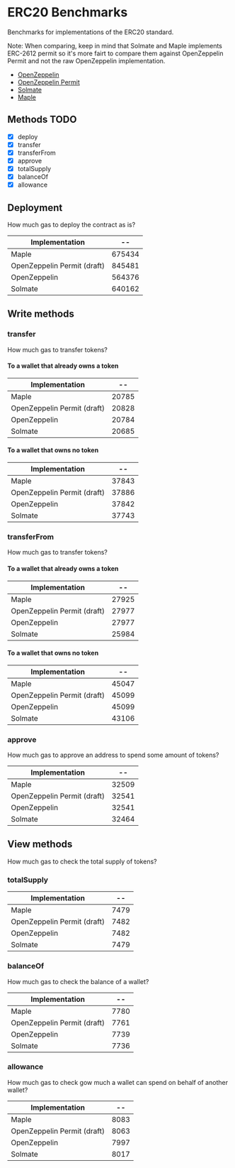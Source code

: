 # ERC20 Benchmarks

Benchmarks for implementations of the ERC20 standard.

Note: When comparing, keep in mind that Solmate and Maple implements ERC-2612 permit so it's more fairt to compare them against OpenZeppelin Permit and not the raw OpenZeppelin implementation.

- [OpenZeppelin](https://github.com/OpenZeppelin/openzeppelin-contracts)
- [OpenZeppelin Permit](https://github.com/OpenZeppelin/openzeppelin-contracts)
- [Solmate](https://github.com/rari-capital/solmate)
- [Maple](https://github.com/maple-labs/erc20)

## Methods TODO

- [x] deploy
- [x] transfer
- [x] transferFrom
- [x] approve
- [x] totalSupply
- [x] balanceOf
- [x] allowance

## Deployment

How much gas to deploy the contract as is?

<!-- Start deploy Table -->
|       Implementation      |  --  |
|---------------------------|------|
|           Maple           |675434|
|OpenZeppelin Permit (draft)|845481|
|        OpenZeppelin       |564376|
|          Solmate          |640162|
<!-- End deploy Table -->

## Write methods

### transfer

How much gas to transfer tokens?

#### To a wallet that already owns a token

<!-- Start transferToOwner Table -->
|       Implementation      |  -- |
|---------------------------|-----|
|           Maple           |20785|
|OpenZeppelin Permit (draft)|20828|
|        OpenZeppelin       |20784|
|          Solmate          |20685|
<!-- End transferToOwner Table -->

#### To a wallet that owns no token

<!-- Start transferToNonOwner Table -->
|       Implementation      |  -- |
|---------------------------|-----|
|           Maple           |37843|
|OpenZeppelin Permit (draft)|37886|
|        OpenZeppelin       |37842|
|          Solmate          |37743|
<!-- End transferToNonOwner Table -->

### transferFrom

How much gas to transfer tokens?

#### To a wallet that already owns a token

<!-- Start transferFromToOwner Table -->
|       Implementation      |  -- |
|---------------------------|-----|
|           Maple           |27925|
|OpenZeppelin Permit (draft)|27977|
|        OpenZeppelin       |27977|
|          Solmate          |25984|
<!-- End transferFromToOwner Table -->

#### To a wallet that owns no token

<!-- Start transferFromToNonOwner Table -->
|       Implementation      |  -- |
|---------------------------|-----|
|           Maple           |45047|
|OpenZeppelin Permit (draft)|45099|
|        OpenZeppelin       |45099|
|          Solmate          |43106|
<!-- End transferFromToNonOwner Table -->

### approve

How much gas to approve an address to spend some amount of tokens?

<!-- Start approve Table -->
|       Implementation      |  -- |
|---------------------------|-----|
|           Maple           |32509|
|OpenZeppelin Permit (draft)|32541|
|        OpenZeppelin       |32541|
|          Solmate          |32464|
<!-- End approve Table -->

## View methods

How much gas to check the total supply of tokens?

### totalSupply

<!-- Start totalSupply Table -->
|       Implementation      | -- |
|---------------------------|----|
|           Maple           |7479|
|OpenZeppelin Permit (draft)|7482|
|        OpenZeppelin       |7482|
|          Solmate          |7479|
<!-- End totalSupply Table -->

### balanceOf

How much gas to check the balance of a wallet?

<!-- Start balanceOf Table -->
|       Implementation      | -- |
|---------------------------|----|
|           Maple           |7780|
|OpenZeppelin Permit (draft)|7761|
|        OpenZeppelin       |7739|
|          Solmate          |7736|
<!-- End balanceOf Table -->

### allowance

How much gas to check gow much a wallet can spend on behalf of another wallet?

<!-- Start allowance Table -->
|       Implementation      | -- |
|---------------------------|----|
|           Maple           |8083|
|OpenZeppelin Permit (draft)|8063|
|        OpenZeppelin       |7997|
|          Solmate          |8017|
<!-- End allowance Table -->
